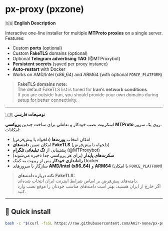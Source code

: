 # px-proxy (pxzone)

🇬🇧 **English Description**

Interactive one-line installer for multiple **MTProto proxies** on a single server.  
Features:  
- Custom **ports** (optional)  
- Custom **FakeTLS** domains (optional)  
- Optional **Telegram advertising TAG** (@MTProxybot)  
- **Persistent secrets** (saved per proxy instance)  
- **Auto-restart** with Docker  
- Works on AMD/Intel (x86_64) and ARM64 (with optional `FORCE_PLATFORM`)

> **FakeTLS domains note:**  
> The default FakeTLS list is tuned for **Iran’s network conditions**.  
> If you are outside Iran, you should provide your own domains during setup for better connectivity.


---

🇮🇷 **توضیحات فارسی**

اسکریپت نصب خودکار و تعاملی برای ساخت چندین **پروکسی MTProto** روی یک سرور.  
امکانات:  
- امکان انتخاب **پورت‌ها** (دلخواه یا پیش‌فرض)  
- امکان تعیین **دامنه‌های FakeTLS** (دلخواه یا پیش‌فرض)  
- پشتیبانی از **تگ تبلیغاتی تلگرام** (@MTProxybot)  
- **سکرت‌های پایدار** (برای هر پروکسی جدا ذخیره می‌شوند)  
- **راه‌اندازی خودکار** پس از ریبوت به کمک Docker  
- سازگار با سرورهای **AMD/Intel (x86_64)** و **ARM64** (با امکان `FORCE_PLATFORM`)

> **نکته درباره دامنه‌های FakeTLS:**  
> دامنه‌های پیش‌فرض بر اساس شرایط اینترنت ایران انتخاب شده‌اند.  
> اگر خارج از ایران هستید، بهتر است دامنه‌های مناسب خودتان را موقع نصب وارد کنید.

---

## 🚀 Quick install

```bash
bash -c "$(curl -fsSL https://raw.githubusercontent.com/Amir-none/px-proxy/main/pxz-mtpmulti-interactive.sh)"
